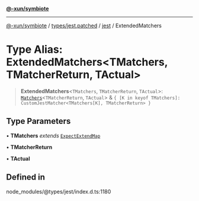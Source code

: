 [**@-xun/symbiote**](../../../../../README.md)

***

[@-xun/symbiote](../../../../../README.md) / [types/jest.patched](../../../README.md) / [jest](../README.md) / ExtendedMatchers

# Type Alias: ExtendedMatchers\<TMatchers, TMatcherReturn, TActual\>

> **ExtendedMatchers**\<`TMatchers`, `TMatcherReturn`, `TActual`\>: [`Matchers`](../interfaces/Matchers.md)\<`TMatcherReturn`, `TActual`\> & `{ [K in keyof TMatchers]: CustomJestMatcher<TMatchers[K], TMatcherReturn> }`

## Type Parameters

• **TMatchers** *extends* [`ExpectExtendMap`](../interfaces/ExpectExtendMap.md)

• **TMatcherReturn**

• **TActual**

## Defined in

node\_modules/@types/jest/index.d.ts:1180
